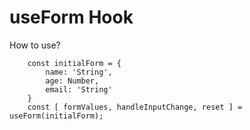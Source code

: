 # useForm Hook

How to use?
```
    const initialForm = {
        name: 'String',
        age: Number,
        email: 'String'
    }
    const [ formValues, handleInputChange, reset ] = useForm(initialForm);
```